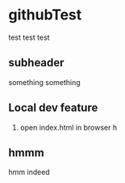 # githubTest

test test test

## subheader

something something

## Local dev feature

1. open index.html in browser h

## hmmm

hmm indeed 